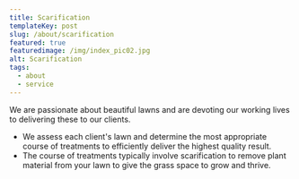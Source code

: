 ```yaml
---
title: Scarification
templateKey: post
slug: /about/scarification
featured: true
featuredimage: /img/index_pic02.jpg
alt: Scarification
tags:
  - about
  - service
---
```


We are passionate about beautiful lawns and are devoting our working lives to delivering these to our clients. 

- We assess each client's lawn and determine the most appropriate course of treatments to efficiently deliver the highest quality result. 
- The course of treatments typically involve scarification to remove plant material from your lawn to give the grass space to grow and thrive. 
